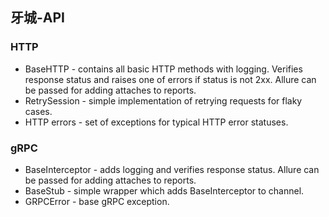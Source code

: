 <h2>牙城-API</h2>

<h3>HTTP</h3>

* BaseHTTP - contains all basic HTTP methods with logging. Verifies response status and raises one of errors if status
  is not 2xx. Allure can be passed for adding attaches to reports.
* RetrySession - simple implementation of retrying requests for flaky cases.
* HTTP errors - set of exceptions for typical HTTP error statuses.

<h3>gRPC</h3>

* BaseInterceptor - adds logging and verifies response status. Allure can be passed for adding attaches to reports.
* BaseStub - simple wrapper which adds BaseInterceptor to channel.
* GRPCError - base gRPC exception.
